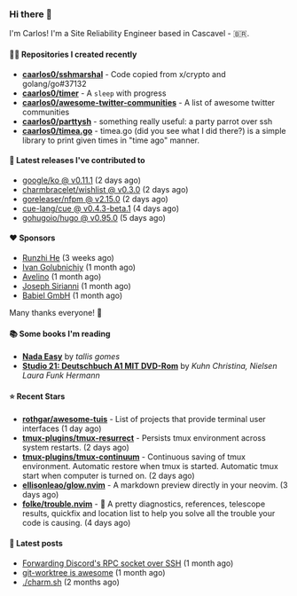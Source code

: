 ### Hi there 👋

I'm Carlos! I'm a Site Reliability Engineer based in Cascavel - 🇧🇷.

#### 👨‍💻 Repositories I created recently
- **[caarlos0/sshmarshal](https://github.com/caarlos0/sshmarshal)** - Code copied from x/crypto and golang/go#37132
- **[caarlos0/timer](https://github.com/caarlos0/timer)** - A `sleep` with progress
- **[caarlos0/awesome-twitter-communities](https://github.com/caarlos0/awesome-twitter-communities)** - A list of awesome twitter communities
- **[caarlos0/parttysh](https://github.com/caarlos0/parttysh)** - something really useful: a party parrot over ssh
- **[caarlos0/timea.go](https://github.com/caarlos0/timea.go)** - timea.go (did you see what I did there?) is a simple library to print given times in &#34;time ago&#34; manner.

#### 🚀 Latest releases I've contributed to


- [google/ko @ v0.11.1](https://github.com/google/ko/releases/tag/v0.11.1) (2 days ago)
- [charmbracelet/wishlist @ v0.3.0](https://github.com/charmbracelet/wishlist/releases/tag/v0.3.0) (2 days ago)
- [goreleaser/nfpm @ v2.15.0](https://github.com/goreleaser/nfpm/releases/tag/v2.15.0) (2 days ago)
- [cue-lang/cue @ v0.4.3-beta.1](https://github.com/cue-lang/cue/releases/tag/v0.4.3-beta.1) (4 days ago)
- [gohugoio/hugo @ v0.95.0](https://github.com/gohugoio/hugo/releases/tag/v0.95.0) (5 days ago)

#### ❤️ Sponsors
- [Runzhi He](https://github.com/12f23eddde) (3 weeks ago)
- [Ivan Golubnichiy](https://github.com/h1kkan) (1 month ago)
- [Avelino](https://github.com/avelino) (1 month ago)
- [Joseph Sirianni](https://github.com/jsirianni) (1 month ago)
- [Babiel GmbH](https://github.com/babiel) (1 month ago)

Many thanks everyone! 🙏

#### 📚 Some books I'm reading
- **[Nada Easy](https://www.goodreads.com/book/show/36041615-nada-easy)** by _tallis gomes_
- **[Studio 21: Deutschbuch A1 MIT DVD-Rom](https://www.goodreads.com/book/show/25495148-studio-21)** by _Kuhn Christina, Nielsen Laura Funk Hermann_

#### ⭐ Recent Stars


- **[rothgar/awesome-tuis](https://github.com/rothgar/awesome-tuis)** - List of projects that provide terminal user interfaces (1 day ago)
- **[tmux-plugins/tmux-resurrect](https://github.com/tmux-plugins/tmux-resurrect)** - Persists tmux environment across system restarts. (2 days ago)
- **[tmux-plugins/tmux-continuum](https://github.com/tmux-plugins/tmux-continuum)** - Continuous saving of tmux environment. Automatic restore when tmux is started. Automatic tmux start when computer is turned on. (2 days ago)
- **[ellisonleao/glow.nvim](https://github.com/ellisonleao/glow.nvim)** - A markdown preview directly in your neovim. (3 days ago)
- **[folke/trouble.nvim](https://github.com/folke/trouble.nvim)** - 🚦 A pretty diagnostics, references, telescope results, quickfix and location list to help you solve all the trouble your code is causing. (4 days ago)

#### 📄 Latest posts
- [Forwarding Discord&#39;s RPC socket over SSH](https://carlosbecker.com/posts/discord-rpc-ssh/) (1 month ago)
- [git-worktree is awesome](https://carlosbecker.com/posts/git-worktrees/) (1 month ago)
- [./charm.sh](https://carlosbecker.com/posts/charm/) (2 months ago)
